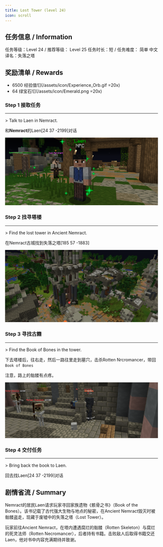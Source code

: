 ```yaml
---
title: Lost Tower (level 24)
icon: scroll
---
```


## 任务信息 / Information
任务等级：Level 24 / 推荐等级： Level 25
任务时长：短 / 任务难度： 简单
中文译名：失落之塔


## 奖励清单 / Rewards

+ 6500 经验值![](/assets/icon/Experience_Orb.gif =20x)
+ 64 绿宝石![](/assets/icon/Emerald.png =20x)

### Step 1 接取任务
---
\> Talk to Laen in Nemract.


和**Nemract**的<NPC>Laen</NPC><CC>[24 37 -2199]</CC>对话

![](/assets/img/lv24-1.png)

### Step 2 找寻塔楼
---
\> Find the lost tower in Ancient Nemract.

在Nemract古城找到失落之塔<CC>[185 57 -1883]</CC>

![](/assets/img/lv24-2.png)

### Step 3 寻找古籍
---
\> Find the Book of Bones in the tower.

下去塔楼后，往右走，然后一路往里走到墓穴，击杀<mob>Rotten Nrcromancer</mob>，带回`Book of Bones`

注意，路上的骷髅有点疼。

![](/assets/img/lv24-3.png)

### Step 4 交付任务
--- 
\> Bring back the book to Laen.

回去找<NPC>Laen</NPC><CC>[24 37 -2199]</CC>对话

## 剧情省流 / Summary

Nemract的居民Laen请求玩家寻回家族遗物《骸骨之书》（Book of the Bones）。该书记载了古代强大生物与地点的秘密，在Ancient Nemract毁灭时被骷髅盗走，现藏于废墟中的失落之塔（Lost Tower）。

玩家前往Ancient Nemract，在塔内遭遇腐烂的骷髅（Rotten Skeleton）与腐烂的死灵法师（Rotten Necromancer），后者持有书籍。击败敌人后取得书籍交还Laen，他对书中内容充满期待并致谢。